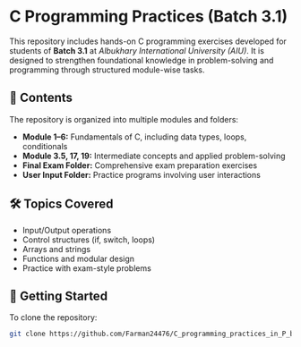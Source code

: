 # C Programming Practices (Batch 3.1)

This repository includes hands-on C programming exercises developed for students of **Batch 3.1** at *Albukhary International University (AIU)*. It is designed to strengthen foundational knowledge in problem-solving and programming through structured module-wise tasks.

## 📘 Contents

The repository is organized into multiple modules and folders:

- **Module 1–6:** Fundamentals of C, including data types, loops, conditionals  
- **Module 3.5, 17, 19:** Intermediate concepts and applied problem-solving  
- **Final Exam Folder:** Comprehensive exam preparation exercises  
- **User Input Folder:** Practice programs involving user interactions

## 🛠 Topics Covered

- Input/Output operations  
- Control structures (if, switch, loops)  
- Arrays and strings  
- Functions and modular design  
- Practice with exam-style problems

## 🚀 Getting Started

To clone the repository:

```bash
git clone https://github.com/Farman24476/C_programming_practices_in_P_batch_3.1.git
